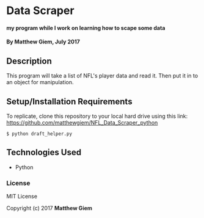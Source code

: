 # Data Scraper

#### my program while I work on learning how to scape some data

#### By Matthew Giem, July 2017

## Description

This program will take a list of NFL's player data and read it.  Then put it in to an object for manipulation.

## Setup/Installation Requirements

To replicate, clone this repository to your local hard drive using this link: https://github.com/matthewgiem/NFL_Data_Scraper_python

```
$ python draft_helper.py
```
## Technologies Used

* Python


### License

MIT License

Copyright (c) 2017  **Matthew Giem**
